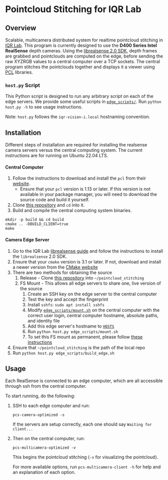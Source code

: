 # Pointcloud Stitching for IQR Lab

## Overview
Scalable, multicamera distributed system for realtime pointcloud stitching in [IQR Lab](https://iqr-lab.github.io/). This program is currently designed to use the **D400 Series Intel RealSense** depth cameras. Using the [librealsense 2.0 SDK](https://github.com/IntelRealSense/librealsense), depth frames are grabbed and pointclouds are computed on the edge, before sending the raw XYZRGB values to a central computer over a TCP sockets. The central program stitches the pointclouds together and displays it a viewer using [PCL](http://pointclouds.org/) libraries.

### `host.py` Script
This Python script is designed to run any arbitrary script on each of the edge servers. We provide some useful scripts in [`edge_scripts/`](./edge_scripts). Run `python host.py -h` to see usage instructions.

Note: `host.py` follows the `iqr-vision-i.local` hostnaming convention.

## Installation
Different steps of installation are required for installing the realsense camera servers versus the central computing system. The current instructions are for running on Ubuntu 22.04 LTS.

#### Central Computer
1. Follow the instructions to download and install the `pcl` from their [website](https://pointclouds.org/downloads/). 
    - Ensure that your `pcl` version is 1.13 or later. If this version is not available in your package manager, you will need to download the source code and build it yourself.
1. Clone [this repository](https://github.com/iqr-lab/pointcloud_stitching) and `cd` into it.
1. Build and compile the central computing system binaries.
  ```
  mkdir -p build && cd build
  cmake .. -DBUILD_CLIENT=true
  make
  ```

#### Camera Edge Server
1. Go to the IQR Lab [librealsense guide](https://iqr-lab.github.io/docs/computer-vision/intel-realsense.html) and follow the instructions to install the `librealsense` 2.0 SDK.
1. Ensure that your `cmake` version is 3.1 or later. If not, download and install a newer version from the [CMake website](https://cmake.org/download/)
1. There are two methods for obtaining the source
    1. Release - Clone [this repository](https://github.com/iqr-lab/pointcloud_stitching) into `~/pointcloud_stitching`
    1. FS Mount - This allows all edge servers to share one, live version of the source
        1. Create an SSH key on the edge server to the central computer
        1. Test the key and accept the fingerprint
        1. Install `sshfs`: `sudo apt install sshfs`
        1. Modify [`edge_scripts/mount.sh`](edge_scripts/mount.sh) on the central computer with the correct user login, central computer hostname, absolute paths, and identity file
        1. Add this edge server's hostname to [`HOSTS`](/HOSTS)
        1. Run `python host.py edge_scripts/mount.sh`
        1. To set this FS mount as permanent, please follow [these instructions](https://www.digitalocean.com/community/tutorials/how-to-use-sshfs-to-mount-remote-file-systems-over-ssh#step-3-permanently-mounting-the-remote-filesystem)
1. Ensure that `~/pointcloud_stitching` is the path of the local repo
1. Run `python host.py edge_scripts/build_edge.sh`

## Usage
Each RealSense is connected to an edge computer, which are all accessible through ssh from the central computer. 

To start running, do the following:

1. SSH to each edge computer and run:
    ```
    pcs-camera-optimized -s
    ```
  
    If the servers are setup correctly, each one should say `Waiting for client...` 
1. Then on the central computer, run:
    ```
    pcs-multicamera-optimized -v
    ```

    This begins the pointcloud stitching (`-v` for visualizing the pointcloud). 
    
    For more available options, run `pcs-multicamera-client -h` for help and an explanation of each option.